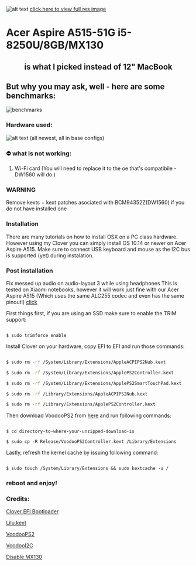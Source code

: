 
  
  
  



![alt text](https://i.imgur.com/tNUJpOw.png  "Logo")
[click here to view full res image](https://i.imgur.com/zn9kw5U.png)
# 
 # Acer Aspire A515-51G i5-8250U/8GB/MX130
## <center>is what I picked instead of 12" MacBook</center>
## But why you may ask, well - here are some benchmarks:
![benchmarks](https://i.imgur.com/YJLJFUv.png)
### Hardware used:

![alt text](https://i.imgur.com/gh12k45.png  "specs")
(all newest, all in base configs)

### ⛔️ what is not working:

1. Wi-Fi card (You will need to replace it to the oe that's compatibile - DW1560 will do.)


### WARNING

Remove kexts + kext patches asociated with BCM94352Z(DW1560) if you do not have installed one

### Installation

  

There are many tutorials on how to install OSX on a PC class hardware. However using my Clover you can simply install OS 10.14 or newer on Acer Aspire A515. Make sure to connect USB keyboard and mouse as the I2C bus is supported (yet) during instalation.

  

### Post installation

Fix messed up audio on audio-layout 3 while using headphones
This is tested on Xiaomi notebooks, however it will work just fine with our Acer Aspire A515 (Which uses the same ALC255 codec and even has the same pinout!)
[click](https://github.com/hackintosh-stuff/ComboJack)

First things first, if you are using an SSD make sure to enable the TRIM support:

```

$ sudo trimforce enable

```

Install Clover on your hardware, copy EFI to EFI and run those commands:

```sh

$ sudo rm -rf /System/Library/Extensions/AppleACPIPS2Nub.kext

$ sudo rm -rf /System/Library/Extensions/ApplePS2Controller.kext

$ sudo rm -rf /System/Library/Extensions/ApplePS2SmartTouchPad.kext

$ sudo rm -rf /Library/Extensions/AppleACPIPS2Nub.kext

$ sudo rm -rf /Library/Extensions/ApplePS2Controller.kext

```

Then download VoodooPS2 from [here](https://bitbucket.org/RehabMan/os-x-voodoo-ps2-controller/downloads/) and run following commands:

```

$ cd directory-to-where-your-unzipped-download-is

$ sudo cp -R Release/VoodooPS2Controller.kext /Library/Extensions

```

Lastly, refresh the kernel cache by issuing following command:

```

$ sudo touch /System/Library/Extensions && sudo kextcache -u /

```

### reboot and enjoy!
### Credits:

[Clover EFI Bootloader](https://github.com/Clover-EFI-Bootloader/clover)

[Lilu.kext](https://github.com/acidanthera/Lilu/releases)

[VoodooPS2](https://github.com/RehabMan/OS-X-Voodoo-PS2-Controller)

[VoodooI2C](https://github.com/alexandred/VoodooI2C)

[Disable MX130](https://www.tonymacx86.com/threads/guide-disabling-discrete-graphics-in-dual-gpu-laptops.163772/)
